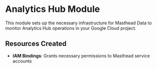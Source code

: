 # Analytics Hub Module

This module sets up the necessary infrastructure for Masthead Data to monitor Analytics Hub operations in your Google Cloud project.

## Resources Created

- **IAM Bindings**: Grants necessary permissions to Masthead service accounts
